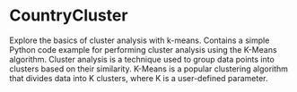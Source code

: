 # CountryCluster
Explore the basics of cluster analysis with k-means. Contains a simple Python code example for performing cluster analysis using the K-Means algorithm. Cluster analysis is a technique used to group data points into clusters based on their similarity. K-Means is a popular clustering algorithm that divides data into K clusters, where K is a user-defined parameter.


